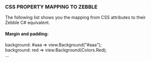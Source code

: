 ﻿
### CSS PROPERTY MAPPING TO ZEBBLE

The following list shows you the mapping from CSS attributes to their Zebble C# equivalent.

#### Margin and padding:

background: #aaa        ⇒      view.Background("#aaa"); <br>
background: red          ⇒      view.Background(Colors.Red); <br>
...